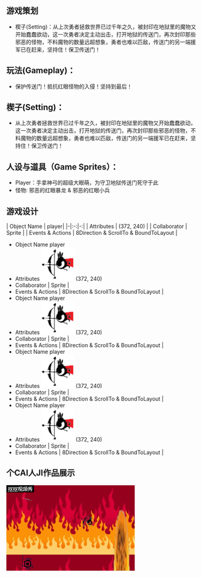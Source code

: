 ## 游戏策划
* 楔子(Setting)：从上次勇者拯救世界已过千年之久，被封印在地狱里的魔物又开始蠢蠢欲动，这一次勇者决定主动出击，打开地狱的传送门，再次封印那些邪恶的怪物，不料魔物的数量远超想象，勇者也难以匹敌，传送门的另一端援军已在赶来，坚持住！保卫传送门！
## 玩法(Gameplay)：
* 保护传送门！抵抗红眼怪物的入侵！坚持到最后！ 
## 楔子(Setting)：
* 从上次勇者拯救世界已过千年之久，被封印在地狱里的魔物又开始蠢蠢欲动，这一次勇者决定主动出击，打开地狱的传送门，再次封印那些邪恶的怪物，不料魔物的数量远超想象，勇者也难以匹敌，传送门的另一端援军已在赶来，坚持住！保卫传送门！ 
## 人设与道具（Game Sprites）： 
* Player：手拿神弓的超级大眼萌，为守卫地狱传送门死守于此 
* 怪物: 邪恶的红眼暴龙 & 邪恶的红眼小兵 
## 游戏设计

| Object Name  |  player|
|-|:-:|-:|
| Attributes |   (372, 240)  |
| Collaborator | Sprite |
| Events & Actions  | 8Direction & ScrollTo & BoundToLayout |
* Object Name    player
* Attributes ![](images/0.png) (372, 240)  
* Collaborator | Sprite |
* Events & Actions  | 8Direction & ScrollTo & BoundToLayout |
* Object Name    player
* Attributes ![](images/0.png) (372, 240)  
* Collaborator | Sprite |
* Events & Actions  | 8Direction & ScrollTo & BoundToLayout |
* Object Name    player
* Attributes ![](images/0.png) (372, 240)  
* Collaborator | Sprite |
* Events & Actions  | 8Direction & ScrollTo & BoundToLayout |
* Object Name    player
* Attributes ![](images/0.png) (372, 240)  
* Collaborator | Sprite |
* Events & Actions  | 8Direction & ScrollTo & BoundToLayout |
## 个CAI人JI作品展示
![](images/666.gif)